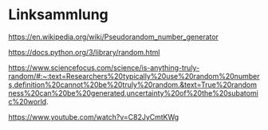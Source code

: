 # Linksammlung

https://en.wikipedia.org/wiki/Pseudorandom_number_generator

https://docs.python.org/3/library/random.html

https://www.sciencefocus.com/science/is-anything-truly-random/#:~:text=Researchers%20typically%20use%20random%20numbers,definition%20cannot%20be%20truly%20random.&text=True%20randomness%20can%20be%20generated,uncertainty%20of%20the%20subatomic%20world.

https://www.youtube.com/watch?v=C82JyCmtKWg

